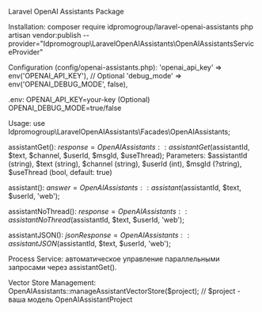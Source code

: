 Laravel OpenAI Assistants Package

Installation:
composer require idpromogroup/laravel-openai-assistants
php artisan vendor:publish --provider="Idpromogroup\LaravelOpenAIAssistants\OpenAIAssistantsServiceProvider"

Configuration (config/openai-assistants.php):
'openai_api_key' => env('OPENAI_API_KEY'), // Optional
'debug_mode' => env('OPENAI_DEBUG_MODE', false),

.env:
OPENAI_API_KEY=your-key (Optional)
OPENAI_DEBUG_MODE=true/false

Usage:
use Idpromogroup\LaravelOpenAIAssistants\Facades\OpenAIAssistants;

assistantGet():
$response = OpenAIAssistants::assistantGet($assistantId, $text, $channel, $userId, $msgId, $useThread);
Parameters: $assistantId (string), $text (string), $channel (string), $userId (int), $msgId (?string), $useThread (bool, default: true)

assistant():
$answer = OpenAIAssistants::assistant($assistantId, $text, $userId, 'web');

assistantNoThread():
$response = OpenAIAssistants::assistantNoThread($assistantId, $text, $userId, 'web');

assistantJSON():
$jsonResponse = OpenAIAssistants::assistantJSON($assistantId, $text, $userId, 'web');

Process Service: автоматическое управление параллельными запросами через assistantGet().

Vector Store Management:
OpenAIAssistants::manageAssistantVectorStore($project); // $project - ваша модель OpenAIAssistantProject

